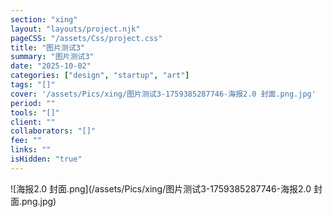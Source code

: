 ```yaml
---
section: "xing"
layout: "layouts/project.njk"
pageCSS: "/assets/Css/project.css"
title: "图片测试3"
summary: "图片测试3"
date: "2025-10-02"
categories: ["design", "startup", "art"]
tags: "[]"
cover: '/assets/Pics/xing/图片测试3-1759385287746-海报2.0 封面.png.jpg'
period: ""
tools: "[]"
client: ""
collaborators: "[]"
fee: ""
links: ""
isHidden: "true"
---
```


![海报2.0 封面.png](/assets/Pics/xing/图片测试3-1759385287746-海报2.0 封面.png.jpg)